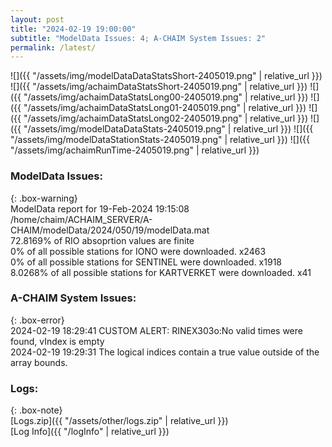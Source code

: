 ```yaml
---
layout: post
title: "2024-02-19 19:00:00"
subtitle: "ModelData Issues: 4; A-CHAIM System Issues: 2"
permalink: /latest/
---
```


![]({{ "/assets/img/modelDataDataStatsShort-2405019.png" | relative_url }})
![]({{ "/assets/img/achaimDataStatsShort-2405019.png" | relative_url }})
![]({{ "/assets/img/achaimDataStatsLong00-2405019.png" | relative_url }})
![]({{ "/assets/img/achaimDataStatsLong01-2405019.png" | relative_url }})
![]({{ "/assets/img/achaimDataStatsLong02-2405019.png" | relative_url }})
![]({{ "/assets/img/modelDataDataStats-2405019.png" | relative_url }})
![]({{ "/assets/img/modelDataStationStats-2405019.png" | relative_url }})
![]({{ "/assets/img/achaimRunTime-2405019.png" | relative_url }})


### ModelData Issues:  
  
{: .box-warning}  
 ModelData report for 19-Feb-2024 19:15:08   
 /home/chaim/ACHAIM_SERVER/A-CHAIM/modelData/2024/050/19/modelData.mat   
 72.8169% of RIO absoprtion values are finite   
 0% of all possible stations for IONO were downloaded. x2463   
 0% of all possible stations for SENTINEL were downloaded. x1918   
 8.0268% of all possible stations for KARTVERKET were downloaded. x41   
  
### A-CHAIM System Issues:  
  
{: .box-error}  
2024-02-19 18:29:41 CUSTOM ALERT: RINEX303o:No valid times were found, vIndex is empty  
2024-02-19 19:29:31 The logical indices contain a true value outside of the array bounds.  

### Logs:  
  
{: .box-note}  
[Logs.zip]({{ "/assets/other/logs.zip" | relative_url }})  
[Log Info]({{ "/logInfo" | relative_url }})  
